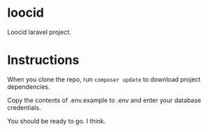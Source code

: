 # loocid
Loocid laravel project. 

# Instructions 
When you clone the repo, run `composer update` to download 
project dependencies.

Copy the contents of .env.example to .env and 
enter your database credentials. 

You should be ready to go. I think. 
